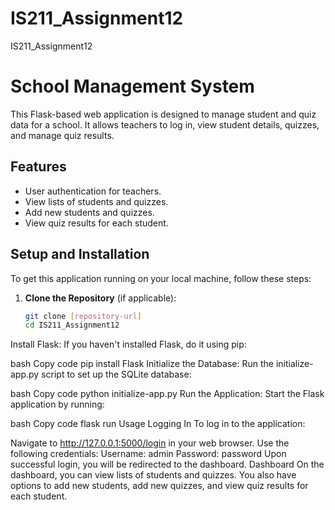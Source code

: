 # IS211_Assignment12
IS211_Assignment12

# School Management System

This Flask-based web application is designed to manage student and quiz data for a school. It allows teachers to log in, view student details, quizzes, and manage quiz results.

## Features

- User authentication for teachers.
- View lists of students and quizzes.
- Add new students and quizzes.
- View quiz results for each student.

## Setup and Installation

To get this application running on your local machine, follow these steps:

1. **Clone the Repository** (if applicable):
   ```bash
   git clone [repository-url]
   cd IS211_Assignment12
Install Flask:
If you haven't installed Flask, do it using pip:

bash
Copy code
pip install Flask
Initialize the Database:
Run the initialize-app.py script to set up the SQLite database:

bash
Copy code
python initialize-app.py
Run the Application:
Start the Flask application by running:

bash
Copy code
flask run
Usage
Logging In
To log in to the application:

Navigate to http://127.0.0.1:5000/login in your web browser.
Use the following credentials:
Username: admin
Password: password
Upon successful login, you will be redirected to the dashboard.
Dashboard
On the dashboard, you can view lists of students and quizzes. You also have options to add new students, add new quizzes, and view quiz results for each student.